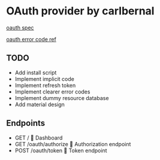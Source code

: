 # OAuth provider by carlbernal

[oauth spec](https://www.digitalocean.com/community/tutorials/an-introduction-to-oauth-2)

[oauth error code ref](https://docs.apigee.com/api-platform/reference/policies/oauth-http-status-code-reference)

## TODO

- Add install script
- Implement implicit code
- Implement refresh token
- Implement clearer error codes
- Implement dummy resource database
- Add material design

## Endpoints

- GET / 🍑 Dashboard
- GET /oauth/authorize 🍑 Authorization endpoint
- POST /oauth/token 🍑 Token endpoint
